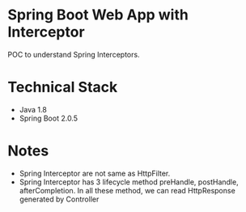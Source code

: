 # Spring Boot Web App with Interceptor
POC to understand Spring Interceptors.

# Technical Stack
* Java 1.8
* Spring Boot 2.0.5

# Notes
* Spring Interceptor are not same as HttpFilter.
* Spring Interceptor has 3 lifecycle method preHandle, postHandle, afterCompletion. In all these method, we can read HttpResponse generated by Controller 